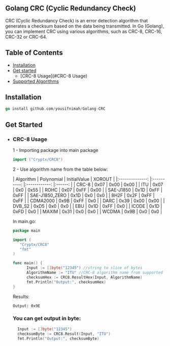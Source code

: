 ## Golang CRC (Cyclic Redundancy Check)

CRC (Cyclic Redundancy Check) is an error detection algorithm that generates a checksum based on the data being
transmitted. In Go (Golang), you can implement CRC using various algorithms, such as CRC-8, CRC-16, CRC-32 or CRC-64.

## Table of Contents

- [Installation](#Installation)
- [Get started](#get-started-for-free)
  - [CRC-8 Usage](#CRC-8 Usage)
- [Supported Algorithms](#get-started-for-free)

## Installation

```go
go install github.com/yousifnimah/Golang-CRC
```

## Get Started

- ### CRC-8 Usage

  1 - Importing package into main package

    ```go
    import ("Cryptx/CRC8")
    ```

  2 - Use algorithm name from the table below:

  |    Algorithm    | Polynomial    | InitialValue    | XOROUT    |
      |:--------------:	|:----------:	|:------------:	|:------:	|
  |      CRC-8        |    0x07        |     0x00        |  0x00    |
  |       ITU        |    0x07        |      0x0        |  0x55    |
  |      ROHC        |    0x07        |     0xFF        |  0x00    |
  |    SAE-J1850    |    0x1D        |     0xFF        |  0xFF    |
  | SAE-J1850_ZERO    |    0x1D        |      0x0        |   0x0    |
  |      8H2F        |    0x2F        |     0xFF        |  0xFF    |
  |    CDMA2000        |    0x9B        |     0xFF        |   0x0    |
  |      DARC        |    0x39        |     0x00        |  0x00    |
  |     DVB_S2        |    0xD5        |      0x0        |   0x0    |
  |       EBU        |    0x1D        |     0xFF        |   0x0    |
  |      ICODE        |    0x1D        |     0xFD        |   0x0    |
  |      MAXIM        |    0x31        |      0x0        |   0x0    |
  |      WCDMA        |    0x9B        |      0x0        |   0x0    |

  In main.go:

  ```go
  package main

  import (
     "Cryptx/CRC8"
     "fmt"
  )

  func main() {
        Input := []byte("12345") //string to slice of bytes
        AlgorithmName := "ITU" //CRC-8 algorithm name from supported table
        checksumHex := CRC8.ResultHex(Input, AlgorithmName)
        fmt.Println("Output:", checksumHex)
  }
  ```

  Results:
  ```
  Output: 0x9E
  ```
  
  ### You can get output in byte:

  ```go
    Input := []byte("12345")
    checksumByte := CRC8.Result(Input, "ITU")
    fmt.Println("Output:", checksumByte)
  ```